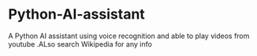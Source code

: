 # Python-AI-assistant

A Python AI assistant using voice recognition and able to play videos from youtube .ALso search Wikipedia for any info 
